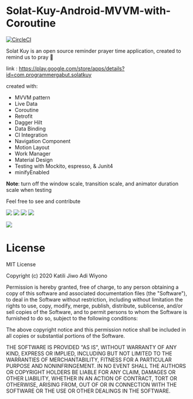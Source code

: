 # Solat-Kuy-Android-MVVM-with-Coroutine
[![CircleCI](https://circleci.com/gh/circleci/circleci-docs.svg?style=svg)](https://circleci.com/gh/circleci/circleci-docs)

Solat Kuy is an open source reminder prayer time application, created to remind us to pray 🌙

link : https://play.google.com/store/apps/details?id=com.programmergabut.solatkuy

created with: 
- MVVM pattern 
- Live Data 
- Coroutine
- Retrofit 
- Dagger Hilt
- Data Binding
- CI Integration
- Navigation Component
- Motion Layout
- Work Manager
- Material Design 
- Testing with Mockito, espresso, & Junit4
- minifyEnabled

<b>Note</b>: turn off the window scale, transition scale, and animator duration scale when testing

Feel free to see and contribute

![](https://firebasestorage.googleapis.com/v0/b/personalwebsite-cbad4.appspot.com/o/screenshoot%2FScreenshot_20201214-151910_Solat%20Kuy.jpg?alt=media&token=b7857cf8-c9b5-4862-a770-c9a55bfaa427)
![](https://firebasestorage.googleapis.com/v0/b/personalwebsite-cbad4.appspot.com/o/screenshoot%2FScreenshot_20201214-151955_Solat%20Kuy.jpg?alt=media&token=d36ec4d5-3439-46a9-8d1f-06bc9f2a1106)
![](https://firebasestorage.googleapis.com/v0/b/personalwebsite-cbad4.appspot.com/o/screenshoot%2FScreenshot_20201214-152006_Solat%20Kuy.jpg?alt=media&token=0bcd1429-e7d5-4813-b1de-fcd52c9f627a)
![](https://firebasestorage.googleapis.com/v0/b/personalwebsite-cbad4.appspot.com/o/screenshoot%2FScreenshot_20201214-152020_Solat%20Kuy.jpg?alt=media&token=f6ebb668-fca3-4d2f-ac15-052e899f6f54)


![](https://camo.githubusercontent.com/e1459518188f17c1fa6a30570ca5d21530975f9e/68747470733a2f2f646576656c6f7065722e616e64726f69642e636f6d2f746f7069632f6c69627261726965732f6172636869746563747572652f696d616765732f66696e616c2d6172636869746563747572652e706e67)


# License
MIT License

Copyright (c) 2020 Katili Jiwo Adi Wiyono

Permission is hereby granted, free of charge, to any person obtaining a copy
of this software and associated documentation files (the "Software"), to deal
in the Software without restriction, including without limitation the rights
to use, copy, modify, merge, publish, distribute, sublicense, and/or sell
copies of the Software, and to permit persons to whom the Software is
furnished to do so, subject to the following conditions:

The above copyright notice and this permission notice shall be included in all
copies or substantial portions of the Software.

THE SOFTWARE IS PROVIDED "AS IS", WITHOUT WARRANTY OF ANY KIND, EXPRESS OR
IMPLIED, INCLUDING BUT NOT LIMITED TO THE WARRANTIES OF MERCHANTABILITY,
FITNESS FOR A PARTICULAR PURPOSE AND NONINFRINGEMENT. IN NO EVENT SHALL THE
AUTHORS OR COPYRIGHT HOLDERS BE LIABLE FOR ANY CLAIM, DAMAGES OR OTHER
LIABILITY, WHETHER IN AN ACTION OF CONTRACT, TORT OR OTHERWISE, ARISING FROM,
OUT OF OR IN CONNECTION WITH THE SOFTWARE OR THE USE OR OTHER DEALINGS IN THE
SOFTWARE.
